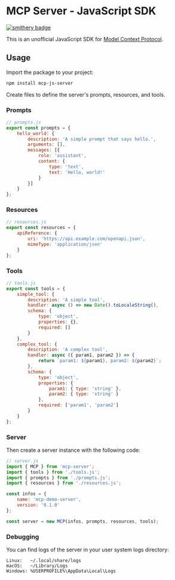 # MCP Server - JavaScript SDK
[![smithery badge](https://smithery.ai/badge/mcp-js-server)](https://smithery.ai/server/mcp-js-server)

This is an unofficial JavaScript SDK for [Model Context Protocol](https://spec.modelcontextprotocol.io/latest).

## Usage

Import the package to your project:

```bash
npm install mcp-js-server
```

Create files to define the server's prompts, resources, and tools.

### Prompts

```javascript
// prompts.js
export const prompts = {
    hello_world: {
        description: 'A simple prompt that says hello.',
        arguments: [],
        messages: [{
            role: 'assistant',
            content: {
                type: 'text',
                text: 'Hello, world!'
            }
        }]
    }
};
```

### Resources

```javascript
// resources.js
export const resources = {
    apiReference: {
        uri: 'https://api.example.com/openapi.json',
        mimeType: 'application/json'
    }
};
```

### Tools

```javascript
// tools.js
export const tools = {
    simple_tool: {
        description: 'A simple tool',
        handler: async () => new Date().toLocaleString(),
        schema: {
            type: 'object',
            properties: {},
            required: []
        }
    },
    complex_tool: {
        description: 'A complex tool',
        handler: async ({ param1, param2 }) => {
            return `param1: ${param1}, param2: ${param2}`;
        },
        schema: {
            type: 'object',
            properties: {
                param1: { type: 'string' },
                param2: { type: 'string' }
            },
            required: ['param1', 'param2']
        }
    }
};
```

### Server

Then create a server instance with the following code:

```javascript
// server.js
import { MCP } from 'mcp-server';
import { tools } from './tools.js';
import { prompts } from './prompts.js';
import { resources } from './resources.js';

const infos = {
    name: 'mcp-demo-server',
    version: '0.1.0'
};

const server = new MCP(infos, prompts, resources, tools);
```

### Debugging

You can find logs of the server in your user system logs directory:

```
Linux:   ~/.local/share/logs
macOS:   ~/Library/Logs
Windows: %USERPROFILE%\AppData\Local\Logs
```
